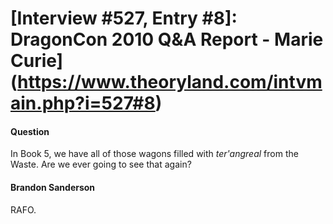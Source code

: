 # [Interview #527, Entry #8]: DragonCon 2010 Q&A Report - Marie Curie](https://www.theoryland.com/intvmain.php?i=527#8)

#### Question

In Book 5, we have all of those wagons filled with
*ter'angreal*
from the Waste. Are we ever going to see that again?

#### Brandon Sanderson

RAFO.


